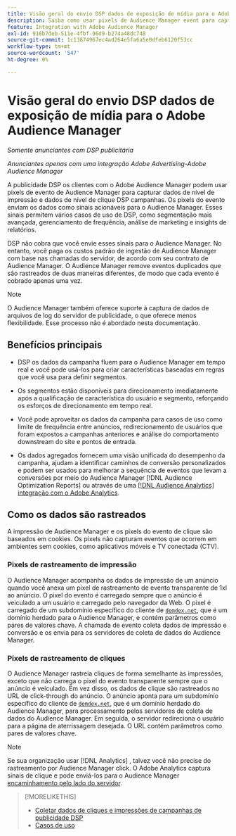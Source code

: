 ```yaml
---
title: Visão geral do envio DSP dados de exposição de mídia para o Adobe Audience Manager
description: Saiba como usar pixels de Audience Manager event para capturar dados de nível de impressão e de cliques de campanhas de Advertising DSP
feature: Integration with Adobe Audience Manager
exl-id: 916b7deb-511e-4fbf-96d9-b274a48dc748
source-git-commit: 1c13874967ec4ad264e5fa6a5e0dfeb6120f53cc
workflow-type: tm+mt
source-wordcount: '547'
ht-degree: 0%

---
```


# Visão geral do envio DSP dados de exposição de mídia para o Adobe Audience Manager

*Somente anunciantes com DSP publicitária*

*Anunciantes apenas com uma integração Adobe Advertising-Adobe Audience Manager*

A publicidade DSP os clientes com o Adobe Audience Manager podem usar pixels de evento de Audience Manager para capturar dados de nível de impressão e dados de nível de clique DSP campanhas. Os pixels do evento enviam os dados como sinais acionáveis para o Audience Manager. Esses sinais permitem vários casos de uso de DSP, como segmentação mais avançada, gerenciamento de frequência, análise de marketing e insights de relatórios.

DSP não cobra que você envie esses sinais para o Audience Manager. No entanto, você paga os custos padrão de ingestão de Audience Manager com base nas chamadas do servidor, de acordo com seu contrato de Audience Manager. O Audience Manager remove eventos duplicados que são rastreados de duas maneiras diferentes, de modo que cada evento é cobrado apenas uma vez.

>[!NOTE]
>
> O Audience Manager também oferece suporte à captura de dados de arquivos de log do servidor de publicidade, o que oferece menos flexibilidade. Esse processo não é abordado nesta documentação.

## Benefícios principais

* DSP os dados da campanha fluem para o Audience Manager em tempo real e você pode usá-los para criar características baseadas em regras que você usa para definir segmentos.

* Os segmentos estão disponíveis para direcionamento imediatamente após a qualificação de característica do usuário e segmento, reforçando os esforços de direcionamento em tempo real.

* Você pode aproveitar os dados da campanha para casos de uso como limite de frequência entre anúncios, redirecionamento de usuários que foram expostos a campanhas anteriores e análise do comportamento downstream do site e pontos de entrada.

* Os dados agregados fornecem uma visão unificada do desempenho da campanha, ajudam a identificar caminhos de conversão personalizados e podem ser usados para melhorar a sequência de eventos que levam a conversões por meio do Audience Manager [!DNL Audience Optimization Reports] ou através de uma [[!DNL Audience Analytics] integração com o Adobe Analytics](/help/integrations/audience-manager/audience-analytics.md).

## Como os dados são rastreados

A impressão de Audience Manager e os pixels do evento de clique são baseados em cookies. Os pixels não capturam eventos que ocorrem em ambientes sem cookies, como aplicativos móveis e TV conectada (CTV).

### Pixels de rastreamento de impressão

O Audience Manager acompanha os dados de impressão de um anúncio quando você anexa um pixel de rastreamento de evento transparente de 1xl ao anúncio. O pixel do evento é carregado sempre que o anúncio é veiculado a um usuário e carregado pelo navegador da Web. O pixel é carregado de um subdomínio específico do cliente de [`demdex.net`](https://experienceleague.adobe.com/docs/audience-manager/user-guide/reference/demdex-calls.html), que é um domínio herdado para o Audience Manager, e contém parâmetros como pares de valores chave. A chamada de evento coleta dados de impressão e conversão e os envia para os servidores de coleta de dados do Audience Manager.

### Pixels de rastreamento de cliques

O Audience Manager rastreia cliques de forma semelhante às impressões, exceto que não carrega o pixel do evento transparente sempre que o anúncio é veiculado. Em vez disso, os dados de clique são rastreados no URL de click-through do anúncio. O anúncio aponta para um subdomínio específico do cliente de [`demdex.net`](https://experienceleague.adobe.com/docs/audience-manager/user-guide/reference/demdex-calls.html), que é um domínio herdado do Audience Manager, para processamento pelos servidores de coleta de dados do Audience Manager. Em seguida, o servidor redireciona o usuário para a página de aterrissagem desejada. O URL contém parâmetros como pares de valores chave.

>[!NOTE]
>
>Se sua organização usar [!DNL Analytics] , talvez você não precise do rastreamento por Audience Manager click. O Adobe Analytics captura sinais de clique e pode enviá-los para o Audience Manager [encaminhamento pelo lado do servidor](https://experienceleague.adobe.com/docs/analytics/admin/admin-tools/server-side-forwarding/ssf.html).

>[!MORELIKETHIS]
>
>* [Coletar dados de cliques e impressões de campanhas de publicidade DSP](collect.md)
>* [Casos de uso](use-cases.md)

